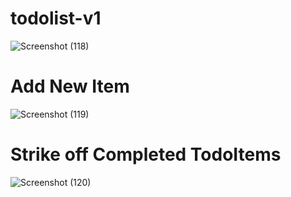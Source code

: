 # todolist-v1

![Screenshot (118)](https://user-images.githubusercontent.com/98008756/175266956-c7fb7d09-60f9-4f34-80c3-fbfa34c238ab.png)

# Add New Item

![Screenshot (119)](https://user-images.githubusercontent.com/98008756/175266961-83f5e1ca-3129-4b88-a40d-7d93cb0c4840.png)

# Strike off Completed TodoItems

![Screenshot (120)](https://user-images.githubusercontent.com/98008756/175266965-bb8ca2f2-8c84-47b1-a88a-025e6adf4cc3.png)
